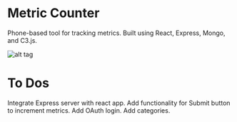 # Metric Counter
Phone-based tool for tracking metrics. Built using React, Express, Mongo, and C3.js.

![alt tag](http://i.imgur.com/SbhqkZz.png)

# To Dos
Integrate Express server with react app. Add functionality for Submit button to increment metrics. Add OAuth login. Add categories.
